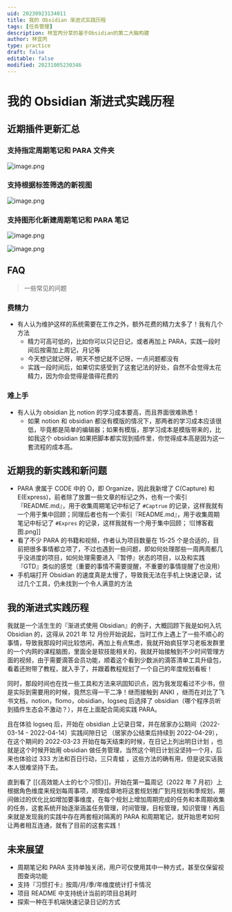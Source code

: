 ```yaml
---
uid: 20230923134011
title: 我的 Obsidian 渐进式实践历程
tags: [任务管理]
description: 林宜丙分享的基于Obsidian的第二大脑构建
author: 林宜丙
type: practice
draft: false
editable: false
modified: 20231005230346
---
```


# 我的 Obsidian 渐进式实践历程

## 近期插件更新汇总

### 支持指定周期笔记和 PARA 文件夹

![image.png](https://cdn.pkmer.cn/images/202310052303424.png!pkmer)

### 支持根据标签筛选的新视图

![image.png](https://cdn.pkmer.cn/images/202310052303109.png!pkmer)

### 支持图形化新建周期笔记和 PARA 笔记

![image.png](https://cdn.pkmer.cn/images/202310052303459.png!pkmer)

![image.png](https://cdn.pkmer.cn/images/202310052303363.png!pkmer)

## FAQ

> 一些常见的问题

### 费精力

- 有人认为维护这样的系统需要在工作之外，额外花费的精力太多了！我有几个方法
	- 精力可高可低的，比如你可以只记日记，或者再加上 PARA，实践一段时间后按需加上周记，月记等
	- 今天想记就记呀，明天不想记就不记呀，一点问题都没有
	- 实践一段时间后，如果切实感受到了这套记法的好处，自然不会觉得太花精力，因为你会觉得是值得花费的

### 难上手

- 有人认为 obsidian 比 notion 的学习成本要高，而且界面很难熟悉！
	- 如果 notion 和 obsidian 都没有模版的情况下，那两者的学习成本应该很低，毕竟都是简单的编辑器；如果有模版，那学习成本是模版带来的，比如我这个 obsidian 如果把脚本都实现到插件里，你觉得成本高是因为这一套流程的成本高。

## 近期我的新实践和新问题

- PARA 隶属于 CODE 中的 O，即 Organize，因此我新增了 C(Capture) 和 E(Express)，前者除了放置一些文章的标记之外，也有一个索引『README.md』，用于收集周期笔记中标记了 `#Captrue` 的记录，这样我就有一个用于集中回顾；同理后者也有一个索引『README.md』，用于收集周期笔记中标记了 `#Expres` 的记录，这样我就有一个用于集中回顾；
![[博客截图.png]]
- 看了不少 PARA 的书籍和视频，作者认为项目数量在 15-25 个是合适的，目前把很多事情都立项了，不过也遇到一些问题，即如何处理那些一周两周都几乎没进度的项目，如何处理需要进入『暂停』状态的项目，以及和实践『GTD』类似的感觉（重要的事情不需要提醒，不重要的事情提醒了也没用）
- 手机端打开 Obsidian 的速度真是太慢了，导致我无法在手机上快速记录，试过几个工具，仍未找到一个令人满意的方法

## 我的渐进式实践历程

我就是一个活生生的『渐进式使用 Obsidian』的例子，大概回顾下我是如何入坑 Obsidian 的，这得从 2021 年 12 月份开始说起，当时工作上遇上了一些不顺心的事情，导致我那段时间比较悠闲，再加上有点焦虑，我就开始疯狂学习老板发群里的一个内网的课程脑图，里面全是软技能相关的，我就开始接触到不少时间管理方面的视频，由于需要滴答会员功能，顺着这个看到少数派的滴答清单工具升级包，看着还附带了教程，就入手了，并跟着教程规划了一个自己的年度规划看板！

同时，那段时间也在找一些工具和方法来巩固知识点，因为我发现看过不少书，但是实际到需要用的时候，竟然忘得一干二净！继而接触到 ANKI ，继而在对比了飞书文档，notion，flomo，obsidian，logseq 后选择了 obsidian（哪个程序员听到插件生态会不激动？），并在上面配合简阅实践 PARA。

且在体验 logseq 后，开始在 obsidian 上记录日常，并在居家办公期间（2022-03-14 - 2022-04-14）实践间隙日记 （居家办公结束后持续到 2022-04-29），在这个期间的 2022-03-23 开始在每天结束的时候，在日记上列出明日计划 ，也就是这个时候开始用 obsidian 做任务管理，当然这个明日计划没坚持一个月，后来也体验过 333 方法和百日行动，三只青蛙 ，这些方法的确有用，但是说实话我本人很难坚持下去。

直到看了 [[《高效能人士的七个习惯》]]，开始在第一篇周记（2022 年 7 月初）上根据角色维度来规划每周事项，顺理成章地将这套规划推广到月规划和季规划，期间做过的优化比如增加要事维度，在每个规划上增加周期完成的任务和本周期收集的任务，这套系统开始逐渐涵盖任务管理，时间管理，目标管理，知识管理！再后来就是发现我的实践中存在两套相对隔离的 PARA 和周期笔记，就开始思考如何让两者相互连通，就有了目前的这套实践！

## 未来展望

- 周期笔记和 PARA 支持单独关闭，用户可仅使用其中一种方式，甚至仅保留视图查询功能
- 支持『习惯打卡』按周/月/季/年维度统计打卡情况
- 项目 README 中支持统计当前的项目总耗时
- 探索一种在手机端快速记录日记的方式